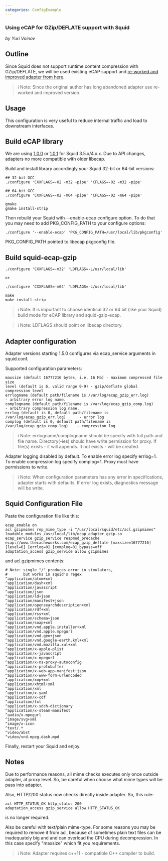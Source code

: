 ```yaml
---
categories: ConfigExample
---
```

### Using eCAP for GZip/DEFLATE support with Squid

*by Yuri Voinov*

## Outline

Since Squid does not support runtime content compression with
GZip/DEFLATE, we will be used existing eCAP support and [re-worked and
improved adapter from here](https://github.com/yvoinov/squid-ecap-gzip).

> :information_source:
    Note: Since the original author has long abandoned adapter use
    re-worked and improved version.

## Usage

This configuration is very useful to reduce internal traffic and load to
downstream interfaces.

## Build eCAP library

We are using
[1.0.0](http://www.measurement-factory.com/tmp/ecap/libecap-1.0.0.tar.gz) or
[1.0.1](http://www.measurement-factory.com/tmp/ecap/libecap-1.0.1.tar.gz)
for Squid 3.5.x/4.x.x. Due to API changes, adapters no more compatible
with older libecap.

Build and install library accordingly your Squid 32-bit or 64-bit
versions:

    ## 32-bit GCC
    ./configure 'CXXFLAGS=-O2 -m32 -pipe' 'CFLAGS=-O2 -m32 -pipe'
    
    ## 64-bit GCC
    ./configure 'CXXFLAGS=-O2 -m64 -pipe' 'CFLAGS=-O2 -m64 -pipe'
    
    gmake
    gmake install-strip

Then rebuild your Squid with --enable-ecap configure option. To do that
you may need to add PKG_CONFIG_PATH to your configure options:

    ./configure '--enable-ecap' 'PKG_CONFIG_PATH=/usr/local/lib/pkgconfig'

PKG_CONFIG_PATH pointed to libecap pkgconfig file.

## Build squid-ecap-gzip

    ./configure 'CXXFLAGS=-m32' 'LDFLAGS=-L/usr/local/lib'
    
    or
    
    ./configure 'CXXFLAGS=-m64' 'LDFLAGS=-L/usr/local/lib'
    
    make
    make install-strip

> :information_source:
    Note: It is important to choose identical 32 or 64 bit (like your
    Squid) build mode for eCAP library and squid-gzip-ecap.

> :information_source:
    Note: LDFLAGS should point on libecap directory.

## Adapter configuration

Adapter versions starting 1.5.0 configures via ecap_service arguments
in squid.conf.

Supported configuration parameters:

    maxsize (default 16777216 bytes, i.e. 16 Mb) - maximum compressed file size
    level (default is 6, valid range 0-9) - gzip/deflate global compression level
    errlogname (default path/filename is /var/log/ecap_gzip_err.log)        - arbitrary error log name.
    complogname (default path/filename is /var/log/ecap_gzip_comp.log)      - arbitrary compression log name.
    errlog (default is 0, default path/filename is /var/log/ecap_gzip_err.log)      - error log
    complog (default is 0, default path/filename is /var/log/ecap_gzip_comp.log)    - compression log

> :information_source:
    Note: errlogname/complogname should be specify with full path and
    file name. Directory(-ies) should have write permission for proxy.
    If file(s) exists - it will appends. It not exists - will be
    created.

Adapter logging disabled by default. To enable error log specify
errlog=1. To enable compression log specify complog=1. Proxy must have
permissions to write.

> :information_source:
    Note: When configuration parameters has any error in specifications,
    adapter starts with defaults. If error log exists, diagnostics message 
    will be write.

## Squid Configuration File

Paste the configuration file like this:

    ecap_enable on
    acl gzipmimes rep_mime_type -i "/usr/local/squid/etc/acl.gzipmimes"
    loadable_modules /usr/local/lib/ecap_adapter_gzip.so
    ecap_service gzip_service respmod_precache ecap://www.thecacheworks.com/ecap_gzip_deflate [maxsize=16777216] [level=6] [errlog=0] [complog=0] bypass=off
    adaptation_access gzip_service allow gzipmimes

and acl.gzipmimes contents:

    # Note: single "/" produces error in simulators,
    #       but works in squid's regex
    ^application/atom+xml
    ^application/dash+xml
    ^application/javascript
    ^application/json
    ^application/ld+json
    ^application/manifest+json
    ^application/opensearchdescription+xml
    ^application/rdf+xml
    ^application/rss+xml
    ^application/schema+json
    ^application/soap+xml
    ^application/vnd.apple.installer+xml
    ^application/vnd.apple.mpegurl
    ^application/vnd.geo+json
    ^application/vnd.google-earth.kml+xml
    ^application/vnd.mozilla.xul+xml
    ^application/x-apple-plist
    ^application/x-javascript
    ^application/x-mpegurl
    ^application/x-ns-proxy-autoconfig
    ^application/x-protobuffer
    ^application/x-web-app-manifest+json
    ^application/x-www-form-urlencoded
    ^application/xop+xml
    ^application/xhtml+xml
    ^application/xml
    ^application/x-yaml
    ^application/x-cdf
    ^application/txt
    ^application/x-sdch-dictionary
    ^application/x-steam-manifest
    ^audio/x-mpegurl
    ^image/svg+xml
    ^image/x-icon
    ^text/.*
    ^video/abst
    ^video/vnd.mpeg.dash.mpd

Finally, restart your Squid and enjoy.

## Notes

Due to performance reasons, all mime checks executes only once outside
adapter, at proxy level. So, be careful when choose what mime types will
be pass into adapter.

Also, HTTP/200 status now checks directly inside adapter. So, this rule:

    acl HTTP_STATUS_OK http_status 200
    adaptation_access gzip_service allow HTTP_STATUS_OK

is no longer required.

Also be careful with text/plain mime-type. For some reasons you may be
required to remove it from acl, because of sometimes plain text files
can be inadequately big and and can overload the CPU during
decompression. In this case specify "maxsize" which fit you
requirements.

> :information_source:
    Note: Adapter requires c++11 - compatible C++ compiler to build.
